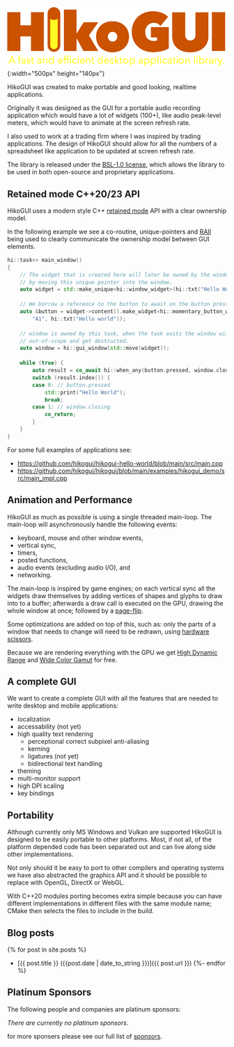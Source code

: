 
![HikoGUI: A modern, high-performance, retained-mode, gui library](/assets/images/logos/hikogui-logo-1000x280.png){:width="500px" height="140px"}

HikoGUI was created to make portable and good looking, realtime applications.

Originally it was designed as the GUI for a portable audio recording application which would
have a lot of widgets (100+), like audio peak-level meters, which would have to animate at the
screen refresh rate.

I also used to work at a trading firm where I was inspired by trading applications.
The design of HikoGUI should allow for all the numbers of a spreadsheet like application
to be updated at screen refresh rate.

The library is released under the [BSL-1.0 license](https://opensource.org/licenses/BSL-1.0),
which allows the library to be used in both open-source and proprietary applications.


Retained mode C++20/23 API
--------------------------
HikoGUI uses a modern style C++ [retained mode](https://en.wikipedia.org/wiki/Retained_mode)
API with a clear ownership model. 

In the following example we see a co-routine, unique-pointers and
[RAII](https://en.wikipedia.org/wiki/Resource_acquisition_is_initialization)
being used to clearly communicate the ownership model between GUI elements.

```cpp
hi::task<> main_window()
{
    // The widget that is created here will later be owned by the window,
    // by moving this unique pointer into the window.
    auto widget = std::make_unique<hi::window_widget>(hi::txt("Hello World"));

    // We borrow a reference to the button to await on the button press later.
    auto &button = widget->content().make_widget<hi::momentary_button_widget>(
        "A1", hi::txt("Hello world"));

    // window is owned by this task, when the task exits the window will go
    // out-of-scope and get destructed.
    auto window = hi::gui_window(std::move(widget));

    while (true) {
        auto result = co_await hi::when_any(button.pressed, window.closing);
        switch (result.index()) {
        case 0: // button.pressed
            std::print("Hello World");
            break;        
        case 1: // window.closing
            co_return;
        }
    }
}
```

For some full examples of applications see:
  - <https://github.com/hikogui/hikogui-hello-world/blob/main/src/main.cpp>
  - <https://github.com/hikogui/hikogui/blob/main/examples/hikogui_demo/src/main_impl.cpp>


Animation and Performance
-------------------------
HikoGUI as much as possible is using a single threaded main-loop.
The main-loop will asynchronously handle the following events:
 - keyboard, mouse and other window events,
 - vertical sync,
 - timers,
 - posted functions,
 - audio events (excluding audio I/O), and
 - networking.

The main-loop is inspired by game engines; on each vertical sync all the widgets
draw themselves by adding vertices of shapes and glyphs to draw into to a buffer;
afterwards a draw call is executed on the GPU, drawing the whole window at once;
followed by a [page-flip](https://en.wikipedia.org/wiki/Multiple_buffering).

Some optimizations are added on top of this, such as: only the parts of a window
that needs to change will need to be redrawn, using
[hardware scissors](https://www.khronos.org/opengl/wiki/Scissor_Test).

Because we are rendering everything with the GPU we get
[High Dynamic Range](https://en.wikipedia.org/wiki/High_dynamic_range) and
[Wide Color Gamut](https://en.wikipedia.org/wiki/Gamut)
for free.


A complete GUI
--------------
We want to create a complete GUI with all the features that are needed
to write desktop and mobile applications:

 - localization
 - accessability (not yet)
 - high quality text rendering
   + perceptional correct subpixel anti-aliasing
   + kerning
   + ligatures (not yet)
   + bidirectional text handling
 - theming
 - multi-monitor support
 - high DPI scaling
 - key bindings


Portability
-----------
Although currently only MS Windows and Vulkan are supported HikoGUI is
designed to be easily portable to other platforms. Most, if not all,
of the platform depended code has been separated out and can live
along side other implementations.

Not only should it be easy to port to other compilers and operating
systems we have also abstracted the graphics API and it should
be possible to replace with OpenGL, DirectX or WebGL.

With C++20 modules porting becomes extra simple because you can have
different implementations in different files with the same module
name; CMake then selects the files to include in the
build.


Blog posts
----------
{% for post in site.posts %}
 - [{{ post.title }} ({{post.date | date_to_string }})]({{ post.url }})
{%- endfor %}


Platinum Sponsors
-----------------
The following people and companies are platinum sponsors:

_There are currently no platinum sponsors._

for more sponsers please see our full list of [sponsors](sponsors.md).

